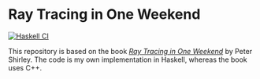 # Ray Tracing in One Weekend 

[![Haskell CI](https://github.com/zarak/ray-tracing-one-weekend/actions/workflows/ray-tracing.yaml/badge.svg)](https://github.com/zarak/ray-tracing-one-weekend/actions/workflows/ray-tracing.yaml)

This repository is based on the book [_Ray Tracing in One Weekend_](https://raytracing.github.io/books/RayTracingInOneWeekend.html) by Peter Shirley. The code is my own implementation in Haskell, whereas the book uses C++.
